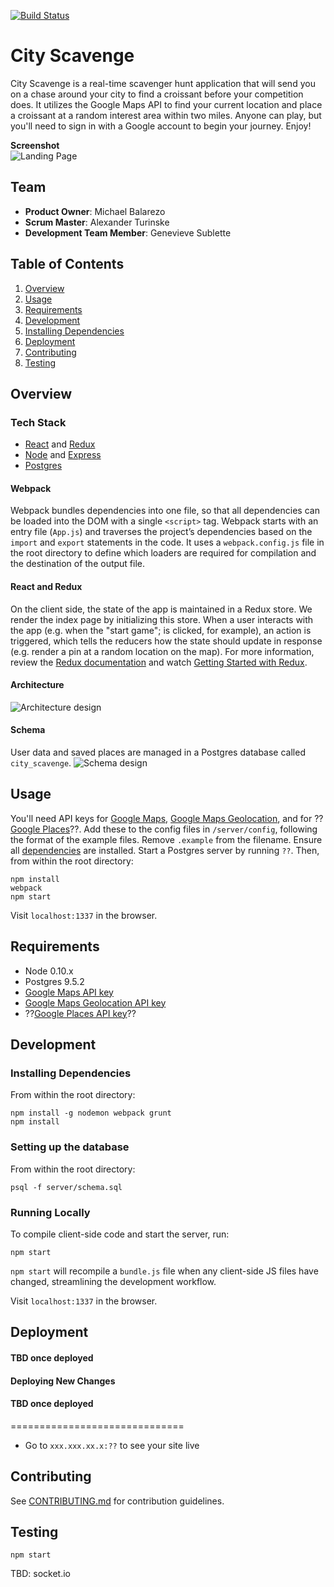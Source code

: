 [![Build Status](https://secure.travis-ci.org/FuturisticSalamander/CityScavenge.svg?branch=master)](http://travis-ci.org/FuturisticSalamander/CityScavenge)

# City Scavenge

City Scavenge is a real-time scavenger hunt application that will send you on a chase around your city to find a croissant before your competition does. It utilizes the Google Maps API to find your current location and place a croissant at a random interest area within two miles. Anyone can play, but you'll need to sign in with a Google account to begin your journey. Enjoy!

**Screenshot**  
![Landing Page](http://i.imgur.com/BZ2Th80.png)

## Team

  - __Product Owner__: Michael Balarezo
  - __Scrum Master__: Alexander Turinske
  - __Development Team Member__: Genevieve Sublette

## Table of Contents

1. [Overview](#overview)
2. [Usage](#usage)
3. [Requirements](#requirements)
4. [Development](#development)
5. [Installing Dependencies](#installing-dependencies)
6. [Deployment](#deployment)
7. [Contributing](#contributing)
8. [Testing](#testing)

## Overview

### Tech Stack
- [React](https://facebook.github.io/react/) and [Redux](http://redux.js.org/)
- [Node](https://nodejs.org/en/) and [Express](http://expressjs.com/)
- [Postgres](http://www.postgresql.org/)

#### Webpack
Webpack bundles dependencies into one file, so that all dependencies can be loaded into the DOM with a single `<script>` tag.  Webpack starts with an entry file (`App.js`) and traverses the project’s dependencies based on the `import` and `export` statements in the code. It uses a `webpack.config.js` file in the root directory to define which loaders are required for compilation and the destination of the output file.

#### React and Redux
On the client side, the state of the app is maintained in a Redux store. We render the index page by initializing this store. When a user interacts with the app (e.g. when the "start game"; is clicked, for example), an action is triggered, which tells the reducers how the state should update in response (e.g. render a pin at a random location on the map). For more information, review the [Redux documentation](http://redux.js.org/index.html) and watch [Getting Started with Redux](https://egghead.io/series/getting-started-with-redux).

#### Architecture
![Architecture design](http://i.imgur.com/AYNorBl.png)

#### Schema
User data and saved places are managed in a Postgres database called `city_scavenge`.
![Schema design](http://i.imgur.com/FpiUDaX.png)

## Usage
You'll need API keys for [Google Maps](https://developers.google.com/maps/documentation/javascript/get-api-key), [Google Maps Geolocation](https://developers.google.com/maps/documentation/geolocation/get-api-key), and for ??[Google Places](https://developers.google.com/places/web-service/get-api-key)??. Add these to the config files in `/server/config`, following the format of the example files. Remove `.example` from the filename.
Ensure all [dependencies](#installing-dependencies) are installed. Start a Postgres server by running `??`. Then, from within the root directory:
```
npm install
webpack
npm start
```

Visit `localhost:1337` in the browser.

## Requirements

- Node 0.10.x
- Postgres 9.5.2
- [Google Maps API key](https://developers.google.com/maps/documentation/javascript/get-api-key)
- [Google Maps Geolocation API key](https://developers.google.com/maps/documentation/geolocation/get-api-key)
- ??[Google Places API key](https://developers.google.com/places/web-service/get-api-key)??

## Development

### Installing Dependencies

From within the root directory:

```
npm install -g nodemon webpack grunt
npm install
```

### Setting up the database

From within the root directory:

```
psql -f server/schema.sql
```

### Running Locally

To compile client-side code and start the server, run:
```
npm start
```
`npm start` will recompile a `bundle.js` file when any client-side JS files have changed, streamlining the development workflow.

Visit `localhost:1337` in the browser.

## Deployment
#### TBD once deployed

#### Deploying New Changes
#### TBD once deployed

==============================

- Go to `xxx.xxx.xx.x:??` to see your site live


## Contributing

See [CONTRIBUTING.md](CONTRIBUTING.md) for contribution guidelines.

## Testing
```
npm start
```

TBD:
socket.io
